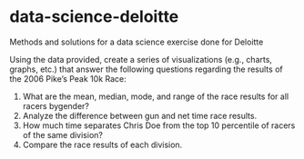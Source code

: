 # data-science-deloitte
Methods and solutions for a data science exercise done for Deloitte

Using the data provided, create a series of visualizations (e.g., charts, graphs, etc.) that answer the following questions regarding the results of the 2006 Pike’s Peak 10k Race:
1) What are the mean, median, mode, and range of the race results for all racers bygender?
2) Analyze the difference between gun and net time race results.
3) How much time separates Chris Doe from the top 10 percentile of racers of the same division?
4) Compare the race results of each division.
